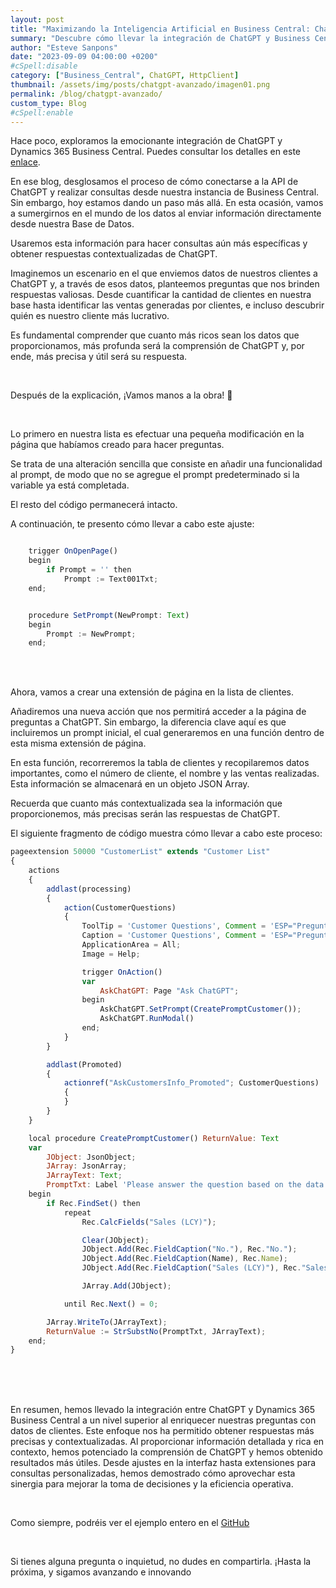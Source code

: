 ```yaml
---
layout: post
title: "Maximizando la Inteligencia Artificial en Business Central: ChatGPT y la Interacción con Datos de Clientes"
summary: "Descubre cómo llevar la integración de ChatGPT y Business Central al siguiente nivel, utilizando datos de tu Base de Datos para obtener respuestas más precisas. Aprende a enviar información de clientes y realizar preguntas específicas, como analizar ventas y más."
author: "Esteve Sanpons"
date: "2023-09-09 04:00:00 +0200"
#cSpell:disable
category: ["Business_Central", ChatGPT, HttpClient]
thumbnail: /assets/img/posts/chatgpt-avanzado/imagen01.png
permalink: /blog/chatgpt-avanzado/
custom_type: Blog
#cSpell:enable
---
```


Hace poco, exploramos la emocionante integración de ChatGPT y Dynamics 365 Business Central. Puedes consultar los detalles en este [enlace](/blog/chatgpt-basic/).

En ese blog, desglosamos el proceso de cómo conectarse a la API de ChatGPT y realizar consultas desde nuestra instancia de Business Central. Sin embargo, hoy estamos dando un paso más allá. En esta ocasión, vamos a sumergirnos en el mundo de los datos al enviar información directamente desde nuestra Base de Datos.

Usaremos esta información para hacer consultas aún más específicas y obtener respuestas contextualizadas de ChatGPT.

Imaginemos un escenario en el que enviemos datos de nuestros clientes a ChatGPT y, a través de esos datos, planteemos preguntas que nos brinden respuestas valiosas. Desde cuantificar la cantidad de clientes en nuestra base hasta identificar las ventas generadas por clientes, e incluso descubrir quién es nuestro cliente más lucrativo.

Es fundamental comprender que cuanto más ricos sean los datos que proporcionamos, más profunda será la comprensión de ChatGPT y, por ende, más precisa y útil será su respuesta.

<br>

Después de la explicación, ¡Vamos manos a la obra! 🤗

<br>

Lo primero en nuestra lista es efectuar una pequeña modificación en la página que habíamos creado para hacer preguntas.

Se trata de una alteración sencilla que consiste en añadir una funcionalidad al prompt, de modo que no se agregue el prompt predeterminado si la variable ya está completada.

El resto del código permanecerá intacto.

A continuación, te presento cómo llevar a cabo este ajuste:

```javascript

    trigger OnOpenPage()
    begin
        if Prompt = '' then
            Prompt := Text001Txt;
    end;


    procedure SetPrompt(NewPrompt: Text)
    begin
        Prompt := NewPrompt;
    end;
```

<br><br>

Ahora, vamos a crear una extensión de página en la lista de clientes.

Añadiremos una nueva acción que nos permitirá acceder a la página de preguntas a ChatGPT. Sin embargo, la diferencia clave aquí es que incluiremos un prompt inicial, el cual generaremos en una función dentro de esta misma extensión de página.

En esta función, recorreremos la tabla de clientes y recopilaremos datos importantes, como el número de cliente, el nombre y las ventas realizadas. Esta información se almacenará en un objeto JSON Array.

Recuerda que cuanto más contextualizada sea la información que proporcionemos, más precisas serán las respuestas de ChatGPT.

El siguiente fragmento de código muestra cómo llevar a cabo este proceso:

```javascript
pageextension 50000 "CustomerList" extends "Customer List"
{
    actions
    {
        addlast(processing)
        {
            action(CustomerQuestions)
            {
                ToolTip = 'Customer Questions', Comment = 'ESP="Preguntas sobre los clientes"';
                Caption = 'Customer Questions', Comment = 'ESP="Preguntas sobre los clientes"';
                ApplicationArea = All;
                Image = Help;

                trigger OnAction()
                var
                    AskChatGPT: Page "Ask ChatGPT";
                begin
                    AskChatGPT.SetPrompt(CreatePromptCustomer());
                    AskChatGPT.RunModal()
                end;
            }
        }

        addlast(Promoted)
        {
            actionref("AskCustomersInfo_Promoted"; CustomerQuestions)
            {
            }
        }
    }

    local procedure CreatePromptCustomer() ReturnValue: Text
    var
        JObject: JsonObject;
        JArray: JsonArray;
        JArrayText: Text;
        PromptTxt: Label 'Please answer the question based on the data set in JsonArray format attached below. For any information requested that is not present in the data set provided, please reply: I could it find an answer. Dataset: %1', Comment = 'ESP="Responda la pregunta según el conjunto de datos en formato JsonArray que adjunto a continuación. Para cualquier información solicitada que no esté presente en el conjunto de datos proporcionado, responda: No puedo encontrar una respuesta. Conjunto de datos: %1"';
    begin
        if Rec.FindSet() then
            repeat
                Rec.CalcFields("Sales (LCY)");

                Clear(JObject);
                JObject.Add(Rec.FieldCaption("No."), Rec."No.");
                JObject.Add(Rec.FieldCaption(Name), Rec.Name);
                JObject.Add(Rec.FieldCaption("Sales (LCY)"), Rec."Sales (LCY)");

                JArray.Add(JObject);

            until Rec.Next() = 0;

        JArray.WriteTo(JArrayText);
        ReturnValue := StrSubstNo(PromptTxt, JArrayText);
    end;
}
```

<br><br><br>

En resumen, hemos llevado la integración entre ChatGPT y Dynamics 365 Business Central a un nivel superior al enriquecer nuestras preguntas con datos de clientes. Este enfoque nos ha permitido obtener respuestas más precisas y contextualizadas. Al proporcionar información detallada y rica en contexto, hemos potenciado la comprensión de ChatGPT y hemos obtenido resultados más útiles. Desde ajustes en la interfaz hasta extensiones para consultas personalizadas, hemos demostrado cómo aprovechar esta sinergia para mejorar la toma de decisiones y la eficiencia operativa.

<br>

Como siempre, podréis ver el ejemplo entero en el [GitHub](https://github.com/Esanpons/chatgpt-in-business-central/tree/avanzado)

<br>

Si tienes alguna pregunta o inquietud, no dudes en compartirla. ¡Hasta la próxima, y sigamos avanzando e innovando
